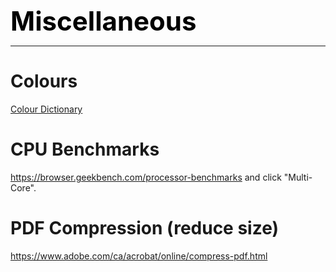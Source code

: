 **<span style="font-size:3em;color:black">Miscellaneous</span>**
***

# Colours
[Colour Dictionary](https://www.color-meanings.com/list-of-colors-names-hex-codes/)

# CPU Benchmarks

https://browser.geekbench.com/processor-benchmarks and click "Multi-Core".

# PDF Compression (reduce size)

https://www.adobe.com/ca/acrobat/online/compress-pdf.html

